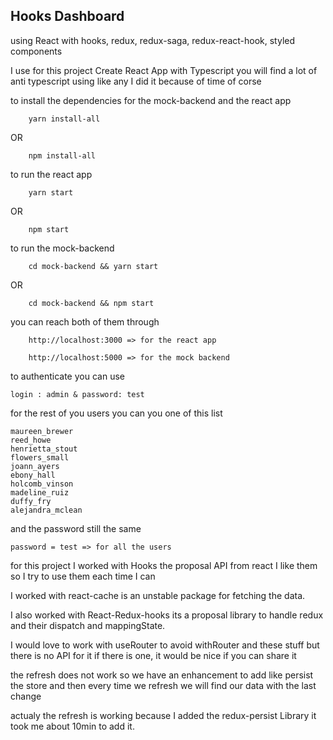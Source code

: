 ## Hooks Dashboard

using React with hooks, redux, redux-saga, redux-react-hook, styled components


I use for this project Create React App with Typescript you will find a lot of anti typescript using like any I did it because of time of corse


to install the dependencies for the mock-backend and the react app

        
        yarn install-all
        
OR

        npm install-all
        
to run the react app 

        yarn start
        
OR

        npm start
        

to run the mock-backend 


        cd mock-backend && yarn start
        
OR

        cd mock-backend && npm start
        
you can reach both of them through 

        http://localhost:3000 => for the react app
        
        http://localhost:5000 => for the mock backend
        
to authenticate you can use 

    login : admin & password: test

for the rest of you users you can you one of this list

    maureen_brewer
    reed_howe
    henrietta_stout
    flowers_small
    joann_ayers
    ebony_hall
    holcomb_vinson
    madeline_ruiz
    duffy_fry
    alejandra_mclean
    
and the password still the same

    password = test => for all the users
        
for this project I worked with Hooks the proposal API from react I like them so I try to use them each time I can

I worked with react-cache is an unstable package for fetching the data.

I also worked with React-Redux-hooks its a proposal library to handle redux and their dispatch and mappingState.

I would love to work with useRouter to avoid withRouter and these stuff but there is no API for it if there is one, it would be nice if you can share it
 
the refresh does not work so we have an enhancement to add like persist the store and then every time we refresh we will find our data with the last change 

actualy the refresh is working because I added the redux-persist Library it took me about 10min to add it.

